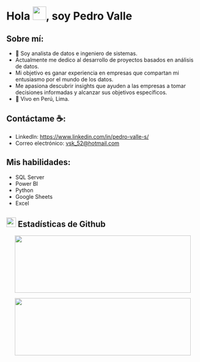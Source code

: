 # Hola <img src="https://media.giphy.com/media/hvRJCLFzcasrR4ia7z/giphy.gif" width="35">, soy Pedro Valle

## Sobre mí:

- 🏢 Soy analista de datos e ingeniero de sistemas.
- Actualmente me dedico al desarrollo de proyectos basados en análisis de datos.
- Mi objetivo es ganar experiencia en empresas que compartan mi entusiasmo por el mundo de los datos.
- Me apasiona descubrir insights que ayuden a las empresas a tomar decisiones informadas y alcanzar sus objetivos específicos.
- 🏡 Vivo en Perú, Lima.

## Contáctame ☕:

- LinkedIn: https://www.linkedin.com/in/pedro-valle-s/
- Correo electrónico: vsk_52@hotmail.com

## Mis habilidades:

- SQL Server
- Power BI
- Python
- Google Sheets
- Excel

## <img src="https://media.giphy.com/media/iY8CRBdQXODJSCERIr/giphy.gif" width="25"> <b>Estadísticas de Github</b>


<p align="center"><img width="460" height="150" src="https://github-readme-stats.vercel.app/api/top-langs?username=Pesevas&show_icons=true&locale=en&layout=compact&theme=tokyonight"/></p>

<p align="center"><img width="460" height="150" src="https://github-readme-streak-stats.herokuapp.com/?user=Pesevas&theme=tokyonight&&fire=FF801F&currStreakNum=FFBE69&currStreakLabel=FFBE69"/></p>

<br>


